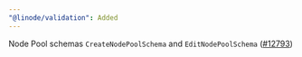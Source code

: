 ```yaml
---
"@linode/validation": Added
---
```


Node Pool schemas `CreateNodePoolSchema` and `EditNodePoolSchema` ([#12793](https://github.com/linode/manager/pull/12793))
